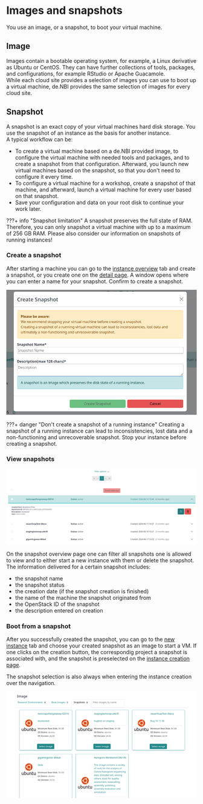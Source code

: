 # Images and snapshots

You use an image, or a snapshot, to boot your virtual machine.

## Image

Images contain a bootable operating system, for example, a Linux derivative as Ubuntu or CentOS.
They can have further collections of tools, packages, and configurations, for example RStudio or Apache Guacamole.<br>
While each cloud site provides a selection of images you can use to boot up a virtual machine,
de.NBI provides the same selection of images for every cloud site.

## Snapshot

A snapshot is an exact copy of your virtual machines hard disk storage.
You use the snapshot of an instance as the basis for another instance.<br>
A typical workflow can be:

- To create a virtual machine based on a de.NBI provided image, to configure
  the virtual machine with needed tools and packages, and to create a snapshot from that configuration.
  Afterward, you launch new virtual machines based on the snapshot, so that you don't need to configure
  it every time.
- To configure a virtual machine for a workshop, create a snapshot of that machine, and afterward, launch a virtual 
  machine for every user based on that snapshot.
- Save your configuration and data on your root disk to continue your work later.

???+ info "Snapshot limitation"
    A snapshot preserves the full state of RAM. Therefore, you can only snapshot a virtual machine with up to a 
    maximum of 256 GB RAM. Please also consider our information on snapshots of running instances!


### Create a snapshot

After starting a machine you can go to the [instance overview](./Instance/instance_overview.md#further-details-and-actions) tab 
and create a snapshot, or you create one on the [detail page](./Instance/instance_detail.md#general-information).
A window opens where you can enter a name for your snapshot. Confirm to create a snapshot.

![create snapshot](./img/snapshots/create_snapshot.png)

???+ danger "Don't create a snapshot of a running instance"
    Creating a snapshot of a running instance can lead to inconsistencies, lost data and a non-functioning and
    unrecoverable snapshot. 
    Stop your instance before creating a snapshot.

### View snapshots

![overview](./img/snapshots/overview.png)  

On the snapshot overview page one can filter all snapshots one is allowed to view and to either start a new instance with them or delete the snapshot. The information delivered for a certain snapshot includes:
 - the snapshot name
 - the snapshot status
 - the creation date (if the snapshot creation is finished)
 - the name of the machine the snapshot originated from
 - the OpenStack ID of the snapshot
 - the description entered on creation


### Boot from a snapshot

After you successfully created the snapshot, you can go to the [new instance](./Instance/create_instance.md#5-image-selection) 
tab and choose your created snapshot as an image to start a VM.
If one clicks on the creation button, the correspondig project a snapshot is associated with, and the snapshot is preselected on the [instance creation page](./Instance/create_instance.md).

The snapshot selection is also always when entering the instance creation over the navigation.

![start_vm_from_snap](./img/snapshots/startsnap.png)
